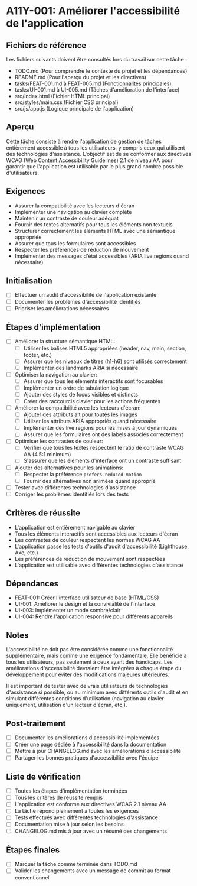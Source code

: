 # A11Y-001: Améliorer l'accessibilité de l'application

## Fichiers de référence
Les fichiers suivants doivent être consultés lors du travail sur cette tâche :
- TODO.md (Pour comprendre le contexte du projet et les dépendances)
- README.md (Pour l'aperçu du projet et les directives)
- tasks/FEAT-001.md à FEAT-005.md (Fonctionnalités principales)
- tasks/UI-001.md à UI-005.md (Tâches d'amélioration de l'interface)
- src/index.html (Fichier HTML principal)
- src/styles/main.css (Fichier CSS principal)
- src/js/app.js (Logique principale de l'application)

## Aperçu
Cette tâche consiste à rendre l'application de gestion de tâches entièrement accessible à tous les utilisateurs, y compris ceux qui utilisent des technologies d'assistance. L'objectif est de se conformer aux directives WCAG (Web Content Accessibility Guidelines) 2.1 de niveau AA pour garantir que l'application est utilisable par le plus grand nombre possible d'utilisateurs.

## Exigences
- Assurer la compatibilité avec les lecteurs d'écran
- Implémenter une navigation au clavier complète
- Maintenir un contraste de couleur adéquat
- Fournir des textes alternatifs pour tous les éléments non textuels
- Structurer correctement les éléments HTML avec une sémantique appropriée
- Assurer que tous les formulaires sont accessibles
- Respecter les préférences de réduction de mouvement
- Implémenter des messages d'état accessibles (ARIA live regions quand nécessaire)

## Initialisation
- [ ] Effectuer un audit d'accessibilité de l'application existante
- [ ] Documenter les problèmes d'accessibilité identifiés
- [ ] Prioriser les améliorations nécessaires

## Étapes d'implémentation
- [ ] Améliorer la structure sémantique HTML:
  - [ ] Utiliser les balises HTML5 appropriées (header, nav, main, section, footer, etc.)
  - [ ] Assurer que les niveaux de titres (h1-h6) sont utilisés correctement
  - [ ] Implémenter des landmarks ARIA si nécessaire
- [ ] Optimiser la navigation au clavier:
  - [ ] Assurer que tous les éléments interactifs sont focusables
  - [ ] Implémenter un ordre de tabulation logique
  - [ ] Ajouter des styles de focus visibles et distincts
  - [ ] Créer des raccourcis clavier pour les actions fréquentes
- [ ] Améliorer la compatibilité avec les lecteurs d'écran:
  - [ ] Ajouter des attributs alt pour toutes les images
  - [ ] Utiliser les attributs ARIA appropriés quand nécessaire
  - [ ] Implémenter des live regions pour les mises à jour dynamiques
  - [ ] Assurer que les formulaires ont des labels associés correctement
- [ ] Optimiser les contrastes de couleur:
  - [ ] Vérifier que tous les textes respectent le ratio de contraste WCAG AA (4.5:1 minimum)
  - [ ] S'assurer que les éléments d'interface ont un contraste suffisant
- [ ] Ajouter des alternatives pour les animations:
  - [ ] Respecter la préférence `prefers-reduced-motion`
  - [ ] Fournir des alternatives non animées quand approprié
- [ ] Tester avec différentes technologies d'assistance
- [ ] Corriger les problèmes identifiés lors des tests

## Critères de réussite
- L'application est entièrement navigable au clavier
- Tous les éléments interactifs sont accessibles aux lecteurs d'écran
- Les contrastes de couleur respectent les normes WCAG AA
- L'application passe les tests d'outils d'audit d'accessibilité (Lighthouse, Axe, etc.)
- Les préférences de réduction de mouvement sont respectées
- L'application est utilisable avec différentes technologies d'assistance

## Dépendances
- FEAT-001: Créer l'interface utilisateur de base (HTML/CSS)
- UI-001: Améliorer le design et la convivialité de l'interface
- UI-003: Implémenter un mode sombre/clair
- UI-004: Rendre l'application responsive pour différents appareils

## Notes
L'accessibilité ne doit pas être considérée comme une fonctionnalité supplémentaire, mais comme une exigence fondamentale. Elle bénéficie à tous les utilisateurs, pas seulement à ceux ayant des handicaps. Les améliorations d'accessibilité devraient être intégrées à chaque étape du développement pour éviter des modifications majeures ultérieures.

Il est important de tester avec de vrais utilisateurs de technologies d'assistance si possible, ou au minimum avec différents outils d'audit et en simulant différentes conditions d'utilisation (navigation au clavier uniquement, utilisation d'un lecteur d'écran, etc.).

## Post-traitement
- [ ] Documenter les améliorations d'accessibilité implémentées
- [ ] Créer une page dédiée à l'accessibilité dans la documentation
- [ ] Mettre à jour CHANGELOG.md avec les améliorations d'accessibilité
- [ ] Partager les bonnes pratiques d'accessibilité avec l'équipe

## Liste de vérification
- [ ] Toutes les étapes d'implémentation terminées
- [ ] Tous les critères de réussite remplis
- [ ] L'application est conforme aux directives WCAG 2.1 niveau AA
- [ ] La tâche répond pleinement à toutes les exigences
- [ ] Tests effectués avec différentes technologies d'assistance
- [ ] Documentation mise à jour selon les besoins
- [ ] CHANGELOG.md mis à jour avec un résumé des changements

## Étapes finales
- [ ] Marquer la tâche comme terminée dans TODO.md
- [ ] Valider les changements avec un message de commit au format conventionnel 